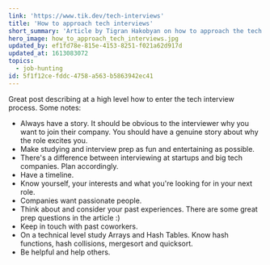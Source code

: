 ```yaml
---
link: 'https://www.tik.dev/tech-interviews'
title: 'How to approach tech interviews'
short_summary: 'Article by Tigran Hakobyan on how to approach the tech interview process.'
hero_image: how_to_approach_tech_interviews.jpg
updated_by: ef1fd78e-815e-4153-8251-f021a62d917d
updated_at: 1613083072
topics:
  - job-hunting
id: 5f1f12ce-fddc-4758-a563-b5863942ec41
---
```

Great post describing at a high level how to enter the tech interview process. Some notes:

- Always have a story. It should be obvious to the interviewer why you want to join their company. You should have a genuine story about why the role excites you.
- Make studying and interview prep as fun and entertaining as possible.
- There's a difference between interviewing at startups and big tech companies. Plan accordingly.
- Have a timeline.
- Know yourself, your interests and what you're looking for in your next role.
- Companies want passionate people.
- Think about and consider your past experiences. There are some great prep questions in the article :)
- Keep in touch with past coworkers.
- On a technical level study Arrays and Hash Tables. Know hash functions, hash collisions, mergesort and quicksort.
- Be helpful and help others.